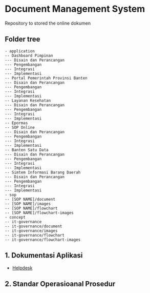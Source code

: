 # Document Management System
Repository to stored the online dokumen
## Folder tree
```
- application
-- Dashboard Pimpinan
--- Disain dan Perancangan
--- Pengembangan
--- Integrasi
--- Implementasi
-- Portal Pemerintah Provinsi Banten
--- Disain dan Perancangan
--- Pengembangan
--- Integrasi
--- Implementasi
-- Layanan Kesehatan
--- Disain dan Perancangan
--- Pengembangan
--- Integrasi
--- Implementasi
-- Epormas
-- SOP Online
--- Disain dan Perancangan
--- Pengembangan
--- Integrasi
--- Implementasi
-- Banten Satu Data
--- Disain dan Perancangan
--- Pengembangan
--- Integrasi
--- Implementasi
-- Simtem Informasi Barang Daerah
--- Disain dan Perancangan
--- Pengembangan
--- Integrasi
--- Implementasi
- sop
-- [SOP NAME]/document
-- [SOP NAME]/images
-- [SOP NAME]/flowchart
-- [SOP NAME]/flowchart-images
- concept
-- it-governance
-- it-governance/document
-- it-governance/images
-- it-governance/flowchart
-- it-governance/flowchart-images

```
## 1. Dokumentasi Aplikasi
- [Helpdesk](https://github.com/bantenprov/document-management-system/blob/master/application/helpdesk/document/aplikasi-helpdesk.md)

## 2. Standar Operasioanal Prosedur

